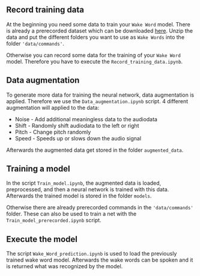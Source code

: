 ## Record training data
At the beginning you need some data to train your `Wake Word` model. There is already a prerecorded dataset which can be downloaded [here](http://download.tensorflow.org/data/speech_commands_v0.02.tar.gz). Unzip the data and put the different folders you want to use as `Wake Words` into the folder `'data/commands'`. 

Otherwise you can record some data for the training of your `Wake Word` model. Therefore you have to execute the `Record_training_data.ipynb`.


## Data augmentation
To generate more data for training the neural network, data augmentation is applied. Therefore we use the `Data_augmentation.ipynb` script. 4 different augmentation will applied to the data:
- Noise - Add additional meaningless data to the audiodata
- Shift - Randomly shift audiodata to the left or right
- Pitch - Change pitch randomly
- Speed - Speeds up or slows down the audio signal

Afterwards the augmented data get stored in the folder `augmented_data`. 


## Training a model
In the script `Train_model.ipynb`, the augmented data is loaded, preprocessed, and then a neural network is trained with this data. Afterwards the trained model is stored in the folder `models`.

Otherwise there are already prerecorded commands in the `'data/commands'` folder. These can also be used to train a net with the `Train_model_prerecorded.ipynb` script.


## Execute the model
The script `Wake_Word_prediction.ipynb` is used to load the previously trained wake word model. Afterwards the wake words can be spoken and it is returned what was recognized by the model.